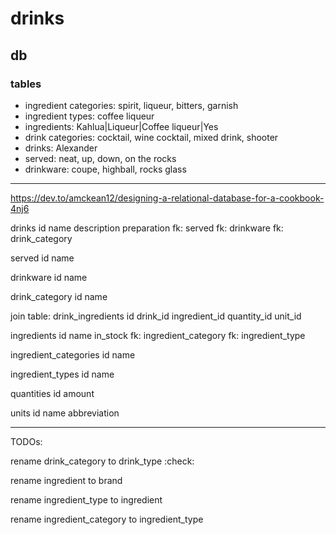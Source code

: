 # drinks

## db

### tables

* ingredient categories: spirit, liqueur, bitters, garnish
* ingredient types: coffee liqueur
* ingredients: Kahlua|Liqueur|Coffee liqueur|Yes
* drink categories: cocktail, wine cocktail, mixed drink, shooter
* drinks: Alexander
* served: neat, up, down, on the rocks
* drinkware: coupe, highball, rocks glass

----

https://dev.to/amckean12/designing-a-relational-database-for-a-cookbook-4nj6

drinks
id
name
description
preparation
fk: served
fk: drinkware
fk: drink_category

served
id
name

drinkware
id
name

drink_category
id
name

join table: drink_ingredients
id
drink_id
ingredient_id
quantity_id
unit_id

ingredients
id
name
in_stock
fk: ingredient_category
fk: ingredient_type

ingredient_categories
id
name

ingredient_types
id
name

quantities
id
amount

units
id
name
abbreviation

----

TODOs:

rename drink_category to drink_type :check:

rename ingredient to brand

rename ingredient_type to ingredient

rename ingredient_category to ingredient_type
